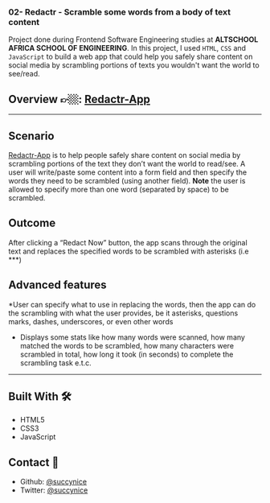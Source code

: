 ### 02- Redactr - Scramble some words from a body of text content

Project done during Frontend Software Engineering studies at **ALTSCHOOL AFRICA SCHOOL OF ENGINEERING**. In this project, I used `HTML`, `CSS` and `JavaScript` to build a web app that could help you safely share content on social media by scrambling portions of texts you wouldn't want the world to see/read.

## Overview 👉🏼: [Redactr-App](https://redactr-app.succynice.repl.co/)

*****

## Scenario

[Redactr-App](https://redactr-app.succynice.repl.co/) is to help people safely share content on social media by scrambling portions of the text they don’t want the world to read/see. A user will write/paste some content into a form field and then specify the words they need to be scrambled (using another field). **Note** the user is allowed to specify more than one word (separated by space) to be scrambled.

## Outcome
After clicking a “Redact Now” button, the app scans through the original text and replaces the specified words to be scrambled with asterisks (i.e ***)

## Advanced features

*User can specify what to use in replacing the words, then the app can do the scrambling with what the user provides, be it asterisks, questions marks, dashes, underscores, or even other words
* Displays some stats like how many words were scanned, how many matched the words to be scrambled, how many characters were scrambled in total, how long it took (in seconds) to complete the scrambling task e.t.c.

********

## Built With 🛠
  * HTML5
  * CSS3
  * JavaScript

## Contact 🤙
  - Github: [@succynice](https://github.com/Succynice)
  - Twitter: [@succynice](https://twitter.com/succynice)

